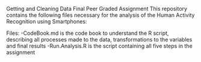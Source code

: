 Getting and Cleaning Data Final Peer Graded Assignment
This repository contains the following files necessary for the analysis of the Human Activity Recognition using Smartphones:

Files:
-CodeBook.md is the code book to understand the R script, describing all processes made to the data, transformations to the variables and final results
-Run.Analysis.R is the script containing all five steps in the assignment



